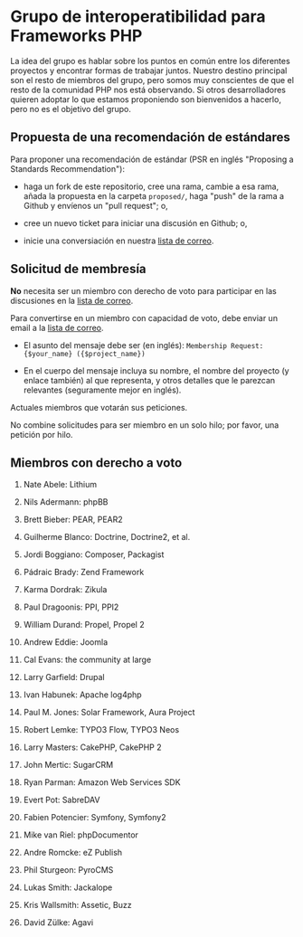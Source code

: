 Grupo de interoperatibilidad para Frameworks PHP
================================================

La idea del grupo es hablar sobre los puntos en común entre los
diferentes proyectos y encontrar formas de trabajar juntos.
Nuestro destino principal son el resto de miembros del grupo,
pero somos muy conscientes de que el resto de la comunidad
PHP nos está observando. Si otros desarrolladores quieren adoptar
lo que estamos proponiendo son bienvenidos a hacerlo, pero no es
el objetivo del grupo.

Propuesta de una recomendación de estándares
--------------------------------------------

Para proponer una recomendación de estándar (PSR en inglés
"Proposing a Standards Recommendation"):

- haga un fork de este repositorio, cree una rama, cambie a esa rama,
añada la propuesta en la carpeta `proposed/`, haga "push" de la
rama a Github y envíenos un "pull request"; o,

- cree un nuevo ticket para iniciar una discusión en Github; o,

- inicie una conversiación en nuestra [lista de correo][].

[lista de correo]: http://groups.google.com/group/php-fig/


Solicitud de membresía
----------------------

**No** necesita ser un miembro con derecho de voto para
participar en las discusiones en la [lista de correo][].

Para convertirse en un miembro con capacidad de voto, debe
enviar un email a la [lista de correo][].

- El asunto del mensaje debe ser (en inglés):
`Membership Request: {$your_name} ({$project_name})`

- En el cuerpo del mensaje incluya su nombre, el nombre del
proyecto (y enlace también) al que representa,
  y otros detalles que le parezcan relevantes (seguramente mejor en inglés).
  
Actuales miembros que votarán sus peticiones.

No combine solicitudes para ser miembro en un solo hilo;
por favor, una petición por hilo.


Miembros con derecho a voto
---------------------------

1. Nate Abele: Lithium

1. Nils Adermann: phpBB

1. Brett Bieber: PEAR, PEAR2
    
1. Guilherme Blanco: Doctrine, Doctrine2, et al.

1. Jordi Boggiano: Composer, Packagist

1. Pádraic Brady: Zend Framework

1. Karma Dordrak: Zikula

1. Paul Dragoonis: PPI, PPI2

1. William Durand: Propel, Propel 2

1. Andrew Eddie: Joomla

1. Cal Evans: the community at large

1. Larry Garfield: Drupal

1. Ivan Habunek: Apache log4php

1. Paul M. Jones: Solar Framework, Aura Project

1. Robert Lemke: TYPO3 Flow, TYPO3 Neos

1. Larry Masters: CakePHP, CakePHP 2

1. John Mertic: SugarCRM

1. Ryan Parman: Amazon Web Services SDK

1. Evert Pot: SabreDAV

1. Fabien Potencier: Symfony, Symfony2

1. Mike van Riel: phpDocumentor

1. Andre Romcke: eZ Publish

1. Phil Sturgeon: PyroCMS

1. Lukas Smith: Jackalope

1. Kris Wallsmith: Assetic, Buzz

1. David Zülke: Agavi
